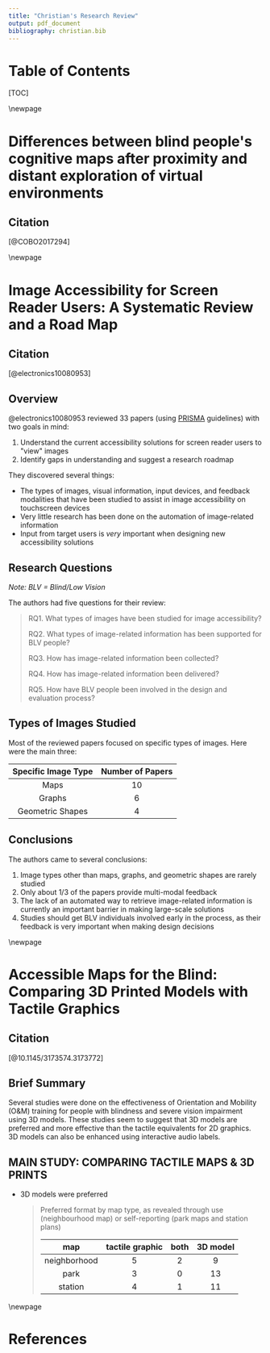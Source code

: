```yaml
---
title: "Christian's Research Review"
output: pdf_document
bibliography: christian.bib
---
```


# Table of Contents

[TOC]

\newpage

# Differences between blind people's cognitive maps after proximity and distant exploration of virtual environments

## Citation

[@COBO2017294]

\newpage

# Image Accessibility for Screen Reader Users: A Systematic Review and a Road Map

## Citation

[@electronics10080953]

## Overview

@electronics10080953 reviewed 33 papers (using [PRISMA](https://prisma-statement.org) guidelines) with two goals in mind:

1. Understand the current accessibility solutions for screen reader users to "view" images
1. Identify gaps in understanding and suggest a research roadmap

They discovered several things:

-   The types of images, visual information, input devices, and feedback modalities that have been studied to assist in image accessibility on touchscreen devices
-   Very little research has been done on the automation of image-related information
-   Input from target users is _very_ important when designing new accessibility solutions

## Research Questions

_Note: BLV = Blind/Low Vision_

The authors had five questions for their review:

> RQ1. What types of images have been studied for image accessibility?
>
> RQ2. What types of image-related information has been supported for BLV people?
>
> RQ3. How has image-related information been collected?
>
> RQ4. How has image-related information been delivered?
>
> RQ5. How have BLV people been involved in the design and evaluation process?

## Types of Images Studied

Most of the reviewed papers focused on specific types of images. Here were the main three:

| Specific Image Type | Number of Papers |
| :-----------------: | :--------------: |
|        Maps         |        10        |
|       Graphs        |        6         |
|  Geometric Shapes   |        4         |

## Conclusions

The authors came to several conclusions:

1. Image types other than maps, graphs, and geometric shapes are rarely studied
1. Only about 1/3 of the papers provide multi-modal feedback
1. The lack of an automated way to retrieve image-related information is currently an important barrier in making large-scale solutions
1. Studies should get BLV individuals involved early in the process, as their feedback is very important when making design decisions

\newpage

# Accessible Maps for the Blind: Comparing 3D Printed Models with Tactile Graphics

## Citation

[@10.1145/3173574.3173772]

## Brief Summary

Several studies were done on the effectiveness of Orientation and Mobility (O&M) training for people with blindness and severe vision impairment using 3D models. These studies seem to suggest that 3D models are preferred and more effective than the tactile equivalents for 2D graphics. 3D models can also be enhanced using interactive audio labels.

## MAIN STUDY: COMPARING TACTILE MAPS & 3D PRINTS

-   3D models were preferred

    > Preferred format by map type, as revealed through use (neighbourhood map) or self-reporting (park maps and station plans)
    >
    > |     map      | tactile graphic | both | 3D model |
    > | :----------: | :-------------: | :--: | :------: |
    > | neighborhood |        5        |  2   |    9     |
    > |     park     |        3        |  0   |    13    |
    > |   station    |        4        |  1   |    11    |

\newpage

# References

